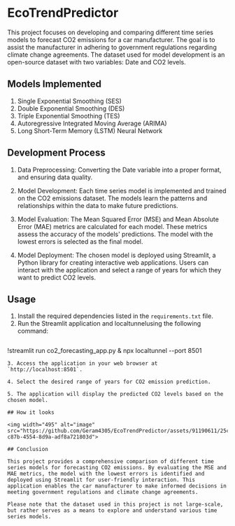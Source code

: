 # EcoTrendPredictor

This project focuses on developing and comparing different time series models to forecast CO2 emissions for a car manufacturer. The goal is to assist the manufacturer in adhering to government regulations regarding climate change agreements. The dataset used for model development is an open-source dataset with two variables: Date and CO2 levels.

## Models Implemented

1. Single Exponential Smoothing (SES)
2. Double Exponential Smoothing (DES)
3. Triple Exponential Smoothing (TES)
4. Autoregressive Integrated Moving Average (ARIMA)
5. Long Short-Term Memory (LSTM) Neural Network

## Development Process

1. Data Preprocessing: Converting the Date variable into a proper format, and ensuring data quality.

2. Model Development: Each time series model is implemented and trained on the CO2 emissions dataset. The models learn the patterns and relationships within the data to make future predictions.

3. Model Evaluation: The Mean Squared Error (MSE) and Mean Absolute Error (MAE) metrics are calculated for each model. These metrics assess the accuracy of the models' predictions. The model with the lowest errors is selected as the final model.

4. Model Deployment: The chosen model is deployed using Streamlit, a Python library for creating interactive web applications. Users can interact with the application and select a range of years for which they want to predict CO2 levels.

## Usage

1. Install the required dependencies listed in the `requirements.txt` file.
2. Run the Streamlit application and localtunnelusing the following command:
   ```
  !streamlit run co2_forecasting_app.py & npx localtunnel --port 8501 
   ```
3. Access the application in your web browser at `http://localhost:8501`.

4. Select the desired range of years for CO2 emission prediction.

5. The application will display the predicted CO2 levels based on the chosen model.

## How it looks

<img width="495" alt="image" src="https://github.com/Geram4305/EcoTrendPredictor/assets/91190611/25c7ad45-c87b-4554-8d9a-adf8a721803d">

## Conclusion

This project provides a comprehensive comparison of different time series models for forecasting CO2 emissions. By evaluating the MSE and MAE metrics, the model with the lowest errors is identified and deployed using Streamlit for user-friendly interaction. This application enables the car manufacturer to make informed decisions in meeting government regulations and climate change agreements.

Please note that the dataset used in this project is not large-scale, but rather serves as a means to explore and understand various time series models.
